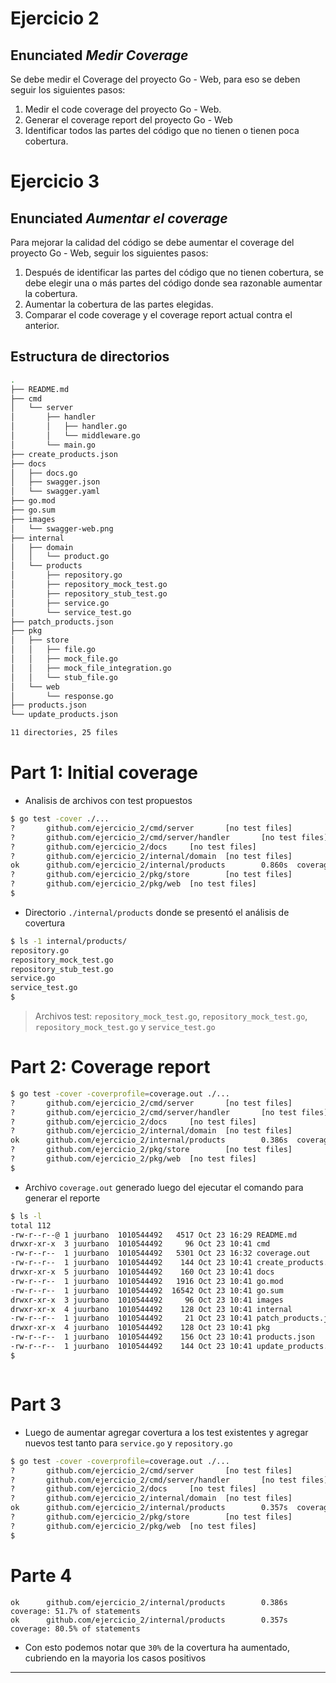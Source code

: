 # Ejercicio 2

## Enunciated *_Medir Coverage_*

Se debe medir el Coverage del proyecto Go - Web, para eso se deben seguir los siguientes pasos:

1. Medir el code coverage del proyecto Go - Web.
2. Generar el coverage report del proyecto Go - Web
3. Identificar todos las partes del código que no tienen o tienen poca cobertura.

# Ejercicio 3

## Enunciated *_Aumentar el coverage_*

Para mejorar la calidad del código se debe aumentar el coverage del proyecto Go - Web, seguir los siguientes pasos:

1. Después de identificar las partes del código que no tienen cobertura, se debe elegir una o más partes del código donde sea razonable aumentar la cobertura.
2. Aumentar la cobertura de las partes elegidas.
3. Comparar el code coverage y el coverage report actual contra el anterior.



## Estructura de directorios

```bash
.
├── README.md
├── cmd
│   └── server
│       ├── handler
│       │   ├── handler.go
│       │   └── middleware.go
│       └── main.go
├── create_products.json
├── docs
│   ├── docs.go
│   ├── swagger.json
│   └── swagger.yaml
├── go.mod
├── go.sum
├── images
│   └── swagger-web.png
├── internal
│   ├── domain
│   │   └── product.go
│   └── products
│       ├── repository.go
│       ├── repository_mock_test.go
│       ├── repository_stub_test.go
│       ├── service.go
│       └── service_test.go
├── patch_products.json
├── pkg
│   ├── store
│   │   ├── file.go
│   │   ├── mock_file.go
│   │   ├── mock_file_integration.go
│   │   └── stub_file.go
│   └── web
│       └── response.go
├── products.json
└── update_products.json

11 directories, 25 files
```

# Part 1: Initial coverage

* Analisis de archivos con test propuestos

```bash
$ go test -cover ./...
?       github.com/ejercicio_2/cmd/server       [no test files]
?       github.com/ejercicio_2/cmd/server/handler       [no test files]
?       github.com/ejercicio_2/docs     [no test files]
?       github.com/ejercicio_2/internal/domain  [no test files]
ok      github.com/ejercicio_2/internal/products        0.860s  coverage: 51.7% of statements
?       github.com/ejercicio_2/pkg/store        [no test files]
?       github.com/ejercicio_2/pkg/web  [no test files]
$
```

* Directorio `./internal/products` donde se presentó el análisis de covertura

```bash
$ ls -1 internal/products/
repository.go
repository_mock_test.go
repository_stub_test.go
service.go
service_test.go
$
```

> Archivos test: `repository_mock_test.go`,  `repository_mock_test.go`,  `repository_mock_test.go` y `service_test.go`  

# Part 2: Coverage report

```bash
$ go test -cover -coverprofile=coverage.out ./...
?       github.com/ejercicio_2/cmd/server       [no test files]
?       github.com/ejercicio_2/cmd/server/handler       [no test files]
?       github.com/ejercicio_2/docs     [no test files]
?       github.com/ejercicio_2/internal/domain  [no test files]
ok      github.com/ejercicio_2/internal/products        0.386s  coverage: 51.7% of statements
?       github.com/ejercicio_2/pkg/store        [no test files]
?       github.com/ejercicio_2/pkg/web  [no test files]
$
```

* Archivo `coverage.out` generado luego del ejecutar el comando para generar el reporte

```bash
$ ls -l
total 112
-rw-r--r--@ 1 juurbano  1010544492   4517 Oct 23 16:29 README.md
drwxr-xr-x  3 juurbano  1010544492     96 Oct 23 10:41 cmd
-rw-r--r--  1 juurbano  1010544492   5301 Oct 23 16:32 coverage.out
-rw-r--r--  1 juurbano  1010544492    144 Oct 23 10:41 create_products.json
drwxr-xr-x  5 juurbano  1010544492    160 Oct 23 10:41 docs
-rw-r--r--  1 juurbano  1010544492   1916 Oct 23 10:41 go.mod
-rw-r--r--  1 juurbano  1010544492  16542 Oct 23 10:41 go.sum
drwxr-xr-x  3 juurbano  1010544492     96 Oct 23 10:41 images
drwxr-xr-x  4 juurbano  1010544492    128 Oct 23 10:41 internal
-rw-r--r--  1 juurbano  1010544492     21 Oct 23 10:41 patch_products.json
drwxr-xr-x  4 juurbano  1010544492    128 Oct 23 10:41 pkg
-rw-r--r--  1 juurbano  1010544492    156 Oct 23 10:41 products.json
-rw-r--r--  1 juurbano  1010544492    144 Oct 23 10:41 update_products.json
$
```

```bash

```

# Part 3

* Luego de aumentar agregar covertura a los test existentes y agregar nuevos test tanto para `service.go` y `repository.go`

```bash
$ go test -cover -coverprofile=coverage.out ./...
?       github.com/ejercicio_2/cmd/server       [no test files]
?       github.com/ejercicio_2/cmd/server/handler       [no test files]
?       github.com/ejercicio_2/docs     [no test files]
?       github.com/ejercicio_2/internal/domain  [no test files]
ok      github.com/ejercicio_2/internal/products        0.357s  coverage: 80.5% of statements
?       github.com/ejercicio_2/pkg/store        [no test files]
?       github.com/ejercicio_2/pkg/web  [no test files]
$
```

# Parte 4

```
ok      github.com/ejercicio_2/internal/products        0.386s  coverage: 51.7% of statements
ok      github.com/ejercicio_2/internal/products        0.357s  coverage: 80.5% of statements
```

* Con esto podemos notar que `30%` de la covertura ha aumentado, cubriendo en la mayoria los casos positivos 


---

